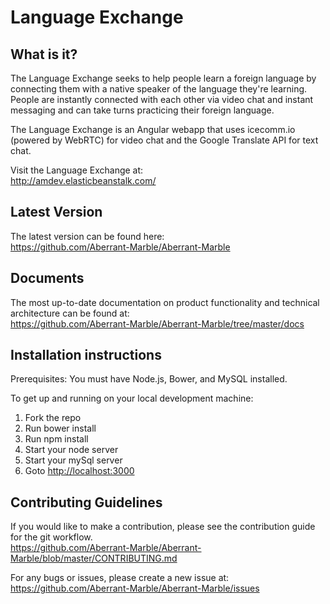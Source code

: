 # Language Exchange

## What is it?

The Language Exchange seeks to help people learn a foreign language by connecting them with a native speaker of the language they're learning. People are instantly connected with each other via video chat and instant messaging and can take turns practicing their foreign language.

The Language Exchange is an Angular webapp that uses icecomm.io (powered by WebRTC) for video chat and the Google Translate API for text chat.

Visit the Language Exchange at:  
<http://amdev.elasticbeanstalk.com/>

## Latest Version

The latest version can be found here:  
<https://github.com/Aberrant-Marble/Aberrant-Marble>

## Documents

The most up-to-date documentation on product functionality and technical architecture can be found at:  
<https://github.com/Aberrant-Marble/Aberrant-Marble/tree/master/docs>

## Installation instructions

Prerequisites: You must have Node.js, Bower, and MySQL installed.

To get up and running on your local development machine:  
1. Fork the repo  
1. Run bower install  
1. Run npm install  
1. Start your node server  
1. Start your mySql server  
1. Goto <http://localhost:3000>  

## Contributing Guidelines

If you would like to make a contribution, please see the contribution guide for the git workflow.  
<https://github.com/Aberrant-Marble/Aberrant-Marble/blob/master/CONTRIBUTING.md>

For any bugs or issues, please create a new issue at:  
<https://github.com/Aberrant-Marble/Aberrant-Marble/issues>
